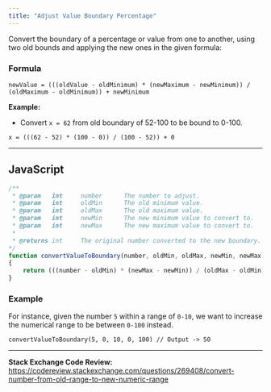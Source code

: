 ```yaml
---
title: "Adjust Value Boundary Percentage"
---
```


Convert the boundary of a percentage or value from one to another, using two old bounds and applying the new ones in the given formula:

### Formula
```
newValue = (((oldValue - oldMinimum) * (newMaximum - newMinimum)) / (oldMaximum - oldMinimum)) + newMinimum
```

**Example:**
* Convert `x = 62` from old boundary of 52-100 to be bound to 0-100.


`x = (((62 - 52) * (100 - 0)) / (100 - 52)) + 0`

***

## JavaScript

```js
/**
 * @param   int     number      The number to adjust.
 * @param   int     oldMin      The old minimum value.
 * @param   int     oldMax      The old maximum value.
 * @param   int     newMin      The new minimum value to convert to.
 * @param   int     newMax      The new maximum value to convert to.
 * 
 * @returns int     The original number converted to the new boundary.
*/
function convertValueToBoundary(number, oldMin, oldMax, newMin, newMax)
{
    return (((number - oldMin) * (newMax - newMin)) / (oldMax - oldMin)) + newMin
}
```

### Example

For instance, given the number `5` within a range of `0-10`, we want to increase the numerical range to be between `0-100` instead.

```nodejs
convertValueToBoundary(5, 0, 10, 0, 100) // Output -> 50
```

***

**Stack Exchange Code Review:** https://codereview.stackexchange.com/questions/269408/convert-number-from-old-range-to-new-numeric-range